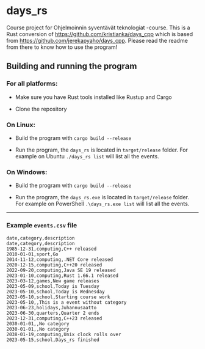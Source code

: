 # days_rs

Course project for Ohjelmoinnin syventävät teknologiat -course. This is a Rust conversion of https://github.com/kristianka/days_cpp which is based from https://github.com/jerekapyaho/days_cpp.
Please read the readme from there to know how to use the program!

## Building and running the program 

### For all platforms:

- Make sure you have Rust tools installed like Rustup and Cargo

- Clone the repository

### On Linux:

- Build the program with ```cargo build --release```

- Run the program, the ```days_rs``` is located in ```target/release``` folder. For example on Ubuntu ```./days_rs list```  will list all the events.

### On Windows:

- Build the program with ```cargo build --release```

- Run the program, the ```days_rs.exe``` is located in ```target/release``` folder. For example on PowerShell ```.\days_rs.exe list```  will list all the events.

---

### Example ```events.csv``` file

```
date,category,description
date,category,description
1985-12-31,computing,C++ released
2010-01-01,sport,Go
2014-11-12,computing,.NET Core released
2020-12-15,computing,C++20 released
2022-09-20,computing,Java SE 19 released
2023-01-10,computing,Rust 1.66.1 released
2023-03-12,games,New game releases
2023-05-09,school,Today is Tuesday
2023-05-10,school,Today is Wednesday
2023-05-10,school,Starting course work
2023-05-10,,This is a event without category
2023-06-23,holidays,Juhannusaatto
2023-06-30,quarters,Quarter 2 ends
2023-12-31,computing,C++23 released
2030-01-01,,No category
2030-01-01,,No category
2038-01-19,computing,Unix clock rolls over
2023-05-15,school,Days_rs finished
```
